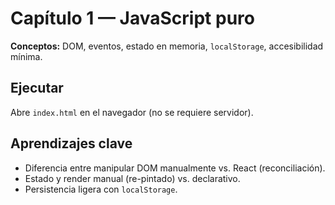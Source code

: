 # Capítulo 1 — JavaScript puro

**Conceptos:** DOM, eventos, estado en memoria, `localStorage`, accesibilidad mínima.

## Ejecutar
Abre `index.html` en el navegador (no se requiere servidor).

## Aprendizajes clave
- Diferencia entre manipular DOM manualmente vs. React (reconciliación).
- Estado y render manual (re-pintado) vs. declarativo.
- Persistencia ligera con `localStorage`.

